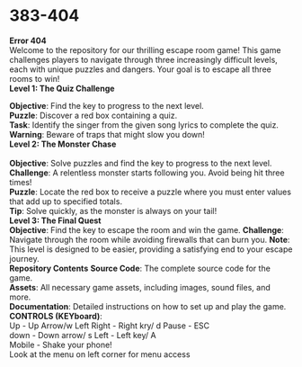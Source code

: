 # 383-404 </br>
**Error 404**</br>
Welcome to the repository for our thrilling escape room game! This game challenges players to navigate through three increasingly difficult levels, each with unique puzzles and dangers. Your goal is to escape all three rooms to win! <br>
**Level 1: The Quiz Challenge** <br>

**Objective**: Find the key to progress to the next level. <br>
****Puzzle****: Discover a red box containing a quiz. <br>
**Task**: Identify the singer from the given song lyrics to complete the quiz. <br>
**Warning**: Beware of traps that might slow you down!<br>
**Level 2: The Monster Chase** <br>
<br>
**Objective**: Solve puzzles and find the key to progress to the next level. <br>
**Challenge**: A relentless monster starts following you. Avoid being hit three times! <br>
**Puzzle**: Locate the red box to receive a puzzle where you must enter values that add up to specified totals. <br>
**Tip**: Solve quickly, as the monster is always on your tail! <br>
**Level 3: The Final Quest** <br>
**Objective**: Find the key to escape the room and win the game.
**Challenge**: Navigate through the room while avoiding firewalls that can burn you.
**Note**: This level is designed to be easier, providing a satisfying end to your escape journey. <br>
**Repository Contents**
**Source Code**: The complete source code for the game. <br>
**Assets**: All necessary game assets, including images, sound files, and more. <br>
**Documentation**: Detailed instructions on how to set up and play the game. <br>
**CONTROLS (KEYboard)**: <br>
Up - Up Arrow/w Left Right - Right kry/ d Pause - ESC <br>
down - Down arrow/ s Left - Left key/ A <br>
Mobile - Shake your phone! <br>
Look at the menu on left corner for menu access
